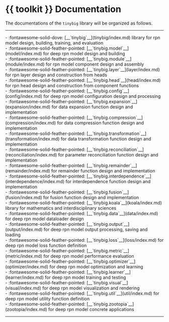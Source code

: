 # {{ toolkit }} Documentation

The documentations of the `tinybig` library will be organized as follows.

-----------

<div class="grid cards" markdown>
- :fontawesome-solid-dove: [__`tinybig`__](tinybig/index.md) library for rpn model design, building, training, and evaluation
</div>

<div class="grid cards" markdown>
- :fontawesome-solid-feather-pointed: [__`tinybig.model`__](model/index.md) for deep rpn model design and building
</div>

<div class="grid cards" markdown>
- :fontawesome-solid-feather-pointed: [__`tinybig.module`__](module/index.md) for rpn model component design and assembly
</div>

<div class="grid cards" markdown>
- :fontawesome-solid-feather-pointed: [__`tinybig.layer`__](layer/index.md) for rpn layer design and construction from heads
</div>

<div class="grid cards" markdown>
- :fontawesome-solid-feather-pointed: [__`tinybig.head`__](head/index.md) for rpn head design and construction from component functions
</div>

<div class="grid cards" markdown>
- :fontawesome-solid-feather-pointed: [__`tinybig.config`__](config/index.md) for deep rpn model configuration design and processing
</div>

<div class="grid cards" markdown>
- :fontawesome-solid-feather-pointed: [__`tinybig.expansion`__](expansion/index.md) for data expansion function design and implementation
</div>

<div class="grid cards" markdown>
- :fontawesome-solid-feather-pointed: [__`tinybig.compression`__](compression/index.md) for data compression function design and implementation
</div>

<div class="grid cards" markdown>
- :fontawesome-solid-feather-pointed: [__`tinybig.transformation`__](transformation/index.md) for data transformation function design and implementation
</div>

<div class="grid cards" markdown>
- :fontawesome-solid-feather-pointed: [__`tinybig.reconciliation`__](reconciliation/index.md) for parameter reconciliation function design and implementation
</div>

<div class="grid cards" markdown>
- :fontawesome-solid-feather-pointed: [__`tinybig.remainder`__](remainder/index.md) for remainder function design and implementation
</div>

<div class="grid cards" markdown>
- :fontawesome-solid-feather-pointed: [__`tinybig.interdependence`__](interdependence/index.md) for interdependence function design and implementation
</div>

<div class="grid cards" markdown>
- :fontawesome-solid-feather-pointed: [__`tinybig.fusion`__](fusion/index.md) for fusion function design and implementation
</div>

<div class="grid cards" markdown>
- :fontawesome-solid-feather-pointed: [__`tinybig.koala`__](koala/index.md) library for mathematics and interdisciplinary sciences 
</div>

<div class="grid cards" markdown>
- :fontawesome-solid-feather-pointed: [__`tinybig.data`__](data/index.md) for deep rpn model dataloader design
</div>

<div class="grid cards" markdown>
- :fontawesome-solid-feather-pointed: [__`tinybig.output`__](output/index.md) for deep rpn model output processing, saving and loading
</div>

<div class="grid cards" markdown>
- :fontawesome-solid-feather-pointed: [__`tinybig.loss`__](loss/index.md) for deep rpn model loss function definition
</div>

<div class="grid cards" markdown>
- :fontawesome-solid-feather-pointed: [__`tinybig.metric`__](metric/index.md) for deep rpn model performance evaluation
</div>

<div class="grid cards" markdown>
- :fontawesome-solid-feather-pointed: [__`tinybig.optimizer`__](optimizer/index.md) for deep rpn model optimization and learning
</div>

<div class="grid cards" markdown>
- :fontawesome-solid-feather-pointed: [__`tinybig.learner`__](learner/index.md) for deep rpn model training and testing
</div>

<div class="grid cards" markdown>
- :fontawesome-solid-feather-pointed: [__`tinybig.visual`__](visual/index.md) for deep rpn model visualization and rendering
</div>

<div class="grid cards" markdown>
- :fontawesome-solid-feather-pointed: [__`tinybig.util`__](util/index.md) for deep rpn model utility function definition
</div>

<div class="grid cards" markdown>
- :fontawesome-solid-feather-pointed: [__`tinybig.zootopia`__](zootopia/index.md) for deep rpn model concrete applications
</div>

-----------